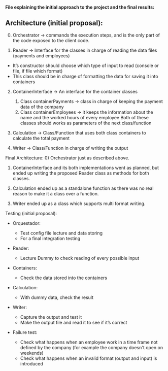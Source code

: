 #### File explaining the initial approach to the project and the final results:

## Architecture (initial proposal):

0) Orchestrator → commands the execution steps, and is the only part of the code exposed to the client code.

1) Reader -> Interface for the classes in charge of reading the data files (payments and employees)
 - It’s constructor should choose which type of input to read (console or file, if file which format) 
 - This class should be in charge of formatting the data for saving it into containers

2) ContainerInterface -> An interface for the container classes
    1) Class containerPayments -> class in charge of keeping the payment data of the company
    2) Class containerEmployees -> it keeps the information about the name and the worked hours of every employee
    Both of these classes should works as parameters of the next class/function

3) Calculation -> Class/Function that uses both class containers to calculate the total payment

4) Writer -> Class/Function in charge of writing the output


Final Architecture:
0) Orchestrator just as described above.

1) ContainerInterface and its both implementations went as planned, but ended up writing the proposed Reader class as methods for both classes.

2) Calculation ended up as a standalone function as there was no real reason to make it a class over a function.

3) Writer ended up as a class which supports multi format writing.



Testing (initial proposal):
- Orquestador:
    - Test config file lecture and data storing
    - For a final integration testing
    

- Reader:
    - Lecture Dummy to check reading of every possible input

- Containers:
    - Check the data stored into the containers

- Calculation:
    - With dummy data, check the result

- Writer:
    - Capture the output and test it
    - Make the output file and read it to see if it’s correct

- Failure test:
    - Check what happens when an employee work in a time frame not defined by the company (for example the company doesn't open on weekends)
    - Check what happens when an invalid format (output and input) is introduced
